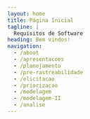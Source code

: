 ```yaml
---
layout: home
title: Página Inicial
tagline: |
  Requisitos de Software
heading: Bem vindos!
navigation:
  - /about
  - /apresentacoes
  - /planejamento
  - /pre-rastreabilidade
  - /elicitacao
  - /priorizacao
  - /modelagem
  - /modelagem-II
  - /analise
---
```

